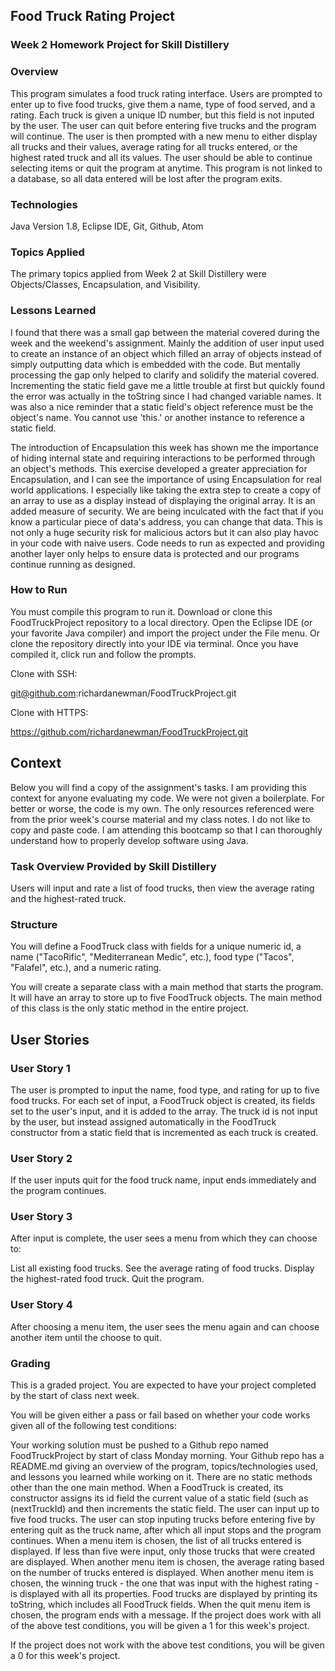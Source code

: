## Food Truck Rating Project

### Week 2 Homework Project for Skill Distillery

### Overview

This program simulates a food truck rating interface. Users are prompted to enter up to five food trucks, give them a name, type of food served, and a rating. Each truck is given a unique ID number, but this field is not inputed by the user. The user can quit before entering five trucks and the program will continue. The user is then prompted with a new menu to either display all trucks and their values, average rating for all trucks entered, or the highest rated truck and all its values. The user should be able to continue selecting items or quit the program at anytime. This program is not linked to a database, so all data entered will be lost after the program exits.

### Technologies

Java Version 1.8, Eclipse IDE, Git, Github, Atom

### Topics Applied

The primary topics applied from Week 2 at Skill Distillery were Objects/Classes, Encapsulation, and Visibility.

### Lessons Learned

I found that there was a small gap between the material covered during the week and the weekend's assignment. Mainly the addition of user input used to create an instance of an object which filled an array of objects instead of simply outputting data which is embedded with the code. But mentally processing the gap only helped to clarify and solidify the material covered. Incrementing the static field gave me a little trouble at first but quickly found the error was actually in the toString since I had changed variable names. It was also a nice reminder that a static field's object reference must be the object's name. You cannot use 'this.' or another instance to reference a static field.

The introduction of Encapsulation this week has shown me the importance of hiding internal state and requiring interactions to be performed through an object's methods. This exercise developed a greater appreciation for Encapsulation, and I can see the importance of using Encapsulation for real world applications. I especially like taking the extra step to create a copy of an array to use as a display instead of displaying the original array. It is an added measure of security. We are being inculcated with the fact that if you know a particular piece of data's address, you can change that data. This is not only a huge security risk for malicious actors but it can also play havoc in your code with naive users. Code needs to run as expected and providing another layer only helps to ensure data is protected and our programs continue running as designed.

### How to Run

You must compile this program to run it. Download or clone this FoodTruckProject repository to a local directory. Open the Eclipse IDE (or your favorite Java compiler) and import the project under the File menu. Or clone the repository directly into your IDE via terminal. Once you have compiled it, click run and follow the prompts.

Clone with SSH:

git@github.com:richardanewman/FoodTruckProject.git

Clone with HTTPS:

https://github.com/richardanewman/FoodTruckProject.git

## Context

Below you will find a copy of the assignment's tasks. I am providing this context for anyone evaluating my code. We were not given a boilerplate. For better or worse, the code is my own. The only resources referenced were from the prior week's course material and my class notes. I do not like to copy and paste code. I am attending this bootcamp so that I can thoroughly understand how to properly develop software using Java.

### Task Overview Provided by Skill Distillery

Users will input and rate a list of food trucks, then view the average rating and the highest-rated truck.

### Structure
You will define a FoodTruck class with fields for a unique numeric id, a name ("TacoRific", "Mediterranean Medic", etc.), food type ("Tacos", "Falafel", etc.), and a numeric rating.

You will create a separate class with a main method that starts the program. It will have an array to store up to five FoodTruck objects. The main method of this class is the only static method in the entire project.

## User Stories
### User Story 1
The user is prompted to input the name, food type, and rating for up to five food trucks. For each set of input, a FoodTruck object is created, its fields set to the user's input, and it is added to the array. The truck id is not input by the user, but instead assigned automatically in the FoodTruck constructor from a static field that is incremented as each truck is created.

### User Story 2
If the user inputs quit for the food truck name, input ends immediately and the program continues.

### User Story 3
After input is complete, the user sees a menu from which they can choose to:

List all existing food trucks.
See the average rating of food trucks.
Display the highest-rated food truck.
Quit the program.

### User Story 4
After choosing a menu item, the user sees the menu again and can choose another item until the choose to quit.

### Grading
This is a graded project. You are expected to have your project completed by the start of class next week.

You will be given either a pass or fail based on whether your code works given all of the following test conditions:

Your working solution must be pushed to a Github repo named FoodTruckProject by start of class Monday morning.
Your Github repo has a README.md giving an overview of the program, topics/technologies used, and lessons you learned while working on it.
There are no static methods other than the one main method.
When a FoodTruck is created, its constructor assigns its id field the current value of a static field (such as (nextTruckId) and then increments the static field.
The user can input up to five food trucks.
The user can stop inputing trucks before entering five by entering quit as the truck name, after which all input stops and the program continues.
When a menu item is chosen, the list of all trucks entered is displayed. If less than five were input, only those trucks that were created are displayed.
When another menu item is chosen, the average rating based on the number of trucks entered is displayed.
When another menu item is chosen, the winning truck - the one that was input with the highest rating - is displayed with all its properties.
Food trucks are displayed by printing its toString, which includes all FoodTruck fields.
When the quit menu item is chosen, the program ends with a message.
If the project does work with all of the above test conditions, you will be given a 1 for this week's project.

If the project does not work with the above test conditions, you will be given a 0 for this week's project.
